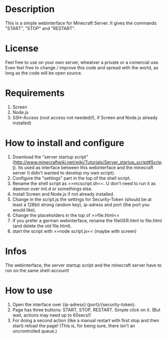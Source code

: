 # Description
This is a simple webinterface for Minecraft Server. It gives the commands "START", "STOP" and "RESTART".

# License
Feel free to use on your own server, wheatver a private or a comercial use. Even feel free to change / improve this code and spread with the world, as long as the code will be open source.

# Requirements
1. Screen
2. Node.js
3. SSH-Access (root access not needed(!), if Screen and Node.js already installed)

# How to install and configure
1. Download the "server startup script" (http://www.minecraftwiki.net/wiki/Tutorials/Server_startup_script#Script). Its used as interface between this webinterface and the minecraft server (I didn't wanted to develop my own script).
2. Configure the "settings" part in the top of the shell script.
3. Rename the shell script as >>mcscript.sh<<. U don't need to run it as daemon over init.d or somethings else. 
4. Install Screen and Node.js if not already installed.
5. Change in the script.js the settings for Security-Token (should be at least a 128bit strong random key), ip-adress and port (the port you would like).
6. Change the placeholders in the top of >>file.html<<
7. If you prefer a german webinterface, rename the fileGER.html to file.html (and delete the old file.html).
8. start the script with >>node script.js<< (maybe with screen)

# Infos
The webinterface, the server startup script and the minecraft server have to run on the same shell-account!

# How to use
1. Open the interface over {ip-adress}:{port}/{security-token}.
2. Page has three buttons: START, STOP, RESTART. Simple click on it. (But wait, actions may need up to 60secs!)
3. For doing a second action (like a manual restart with first stop and then start) reload the page! (This is, for being sure, there isn't an uncrontrolled queue.)
